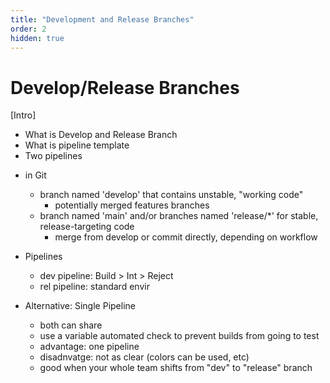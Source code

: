 ```yaml
---
title: "Development and Release Branches"
order: 2
hidden: true
---
```


# Develop/Release Branches
[Intro]
 - What is Develop and Release Branch
 - What is pipeline template
 - Two pipelines

  * in Git
    - branch named 'develop' that contains unstable, "working code"
      - potentially merged features branches
    - branch named 'main' and/or branches named 'release/*' for stable, release-targeting code
      - merge from develop or commit directly, depending on workflow

  * Pipelines
    - dev pipeline: Build > Int > Reject
    - rel pipeline: standard envir
   * Alternative: Single Pipeline
     - both can share
     - use a variable automated check to prevent builds from going to test
     - advantage: one pipeline
     - disadnvatge: not as clear (colors can be used, etc)
     - good when your whole team shifts from "dev" to "release" branch